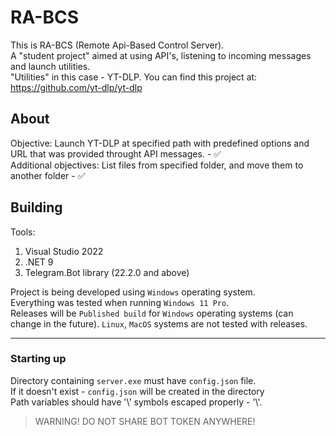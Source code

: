 # RA-BCS

This is RA-BCS (Remote Api-Based Control Server).    
A "student project" aimed at using API's, listening to incoming messages and launch utilities.    
"Utilities" in this case - YT-DLP. You can find this project at: https://github.com/yt-dlp/yt-dlp    

## About

Objective: Launch YT-DLP at specified path with predefined options and URL that was provided throught API messages. - :white_check_mark:    
Additional objectives: List files from specified folder, and move them to another folder - :white_check_mark:    

## Building

Tools:
1. Visual Studio 2022
2. .NET 9
3. Telegram.Bot library (22.2.0 and above)

Project is being developed using `Windows` operating system.    
Everything was tested when running `Windows 11 Pro`.    
Releases will be `Published build` for `Windows` operating systems (can change in the future). `Linux`, `MacOS` systems are not tested with releases.    

____

### Starting up

Directory containing `server.exe` must have `config.json` file.    
If it doesn't exist - `config.json` will be created in the directory    
Path variables should have '\\' symbols escaped properly - '\\\'.    

> WARNING! DO NOT SHARE BOT TOKEN ANYWHERE!